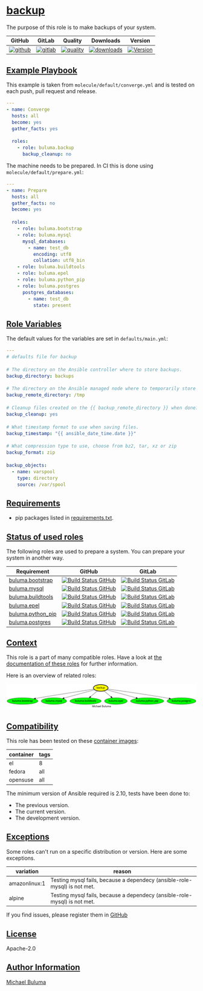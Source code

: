 # [backup](#backup)

The purpose of this role is to make backups of your system.

|GitHub|GitLab|Quality|Downloads|Version|
|------|------|-------|---------|-------|
|[![github](https://github.com/buluma/ansible-role-backup/workflows/Ansible%20Molecule/badge.svg)](https://github.com/buluma/ansible-role-backup/actions)|[![gitlab](https://gitlab.com/buluma/ansible-role-backup/badges/main/pipeline.svg)](https://gitlab.com/buluma/ansible-role-backup)|[![quality](https://img.shields.io/ansible/quality/58021)](https://galaxy.ansible.com/buluma/backup)|[![downloads](https://img.shields.io/ansible/role/d/58021)](https://galaxy.ansible.com/buluma/backup)|[![Version](https://img.shields.io/github/release/buluma/ansible-role-backup.svg)](https://github.com/buluma/ansible-role-backup/releases/)|

## [Example Playbook](#example-playbook)

This example is taken from `molecule/default/converge.yml` and is tested on each push, pull request and release.
```yaml
---
- name: Converge
  hosts: all
  become: yes
  gather_facts: yes

  roles:
    - role: buluma.backup
      backup_cleanup: no
```

The machine needs to be prepared. In CI this is done using `molecule/default/prepare.yml`:
```yaml
---
- name: Prepare
  hosts: all
  gather_facts: no
  become: yes

  roles:
    - role: buluma.bootstrap
    - role: buluma.mysql
      mysql_databases:
        - name: test_db
          encoding: utf8
          collation: utf8_bin
    - role: buluma.buildtools
    - role: buluma.epel
    - role: buluma.python_pip
    - role: buluma.postgres
      postgres_databases:
        - name: test_db
          state: present
```


## [Role Variables](#role-variables)

The default values for the variables are set in `defaults/main.yml`:
```yaml
---
# defaults file for backup

# The directory on the Ansible controller where to store backups.
backup_directory: backups

# The directory on the Ansible managed node where to temporarily store backups.
backup_remote_directory: /tmp

# Cleanup files created on the {{ backup_remote_directory }} when done?
backup_cleanup: yes

# What timestamp format to use when saving files.
backup_timestamp: "{{ ansible_date_time.date }}"

# What compression type to use, choose from bz2, tar, xz or zip
backup_format: zip

backup_objects:
  - name: varspool
    type: directory
    source: /var/spool
```

## [Requirements](#requirements)

- pip packages listed in [requirements.txt](https://github.com/buluma/ansible-role-backup/blob/main/requirements.txt).

## [Status of used roles](#status-of-requirements)

The following roles are used to prepare a system. You can prepare your system in another way.

| Requirement | GitHub | GitLab |
|-------------|--------|--------|
|[buluma.bootstrap](https://galaxy.ansible.com/buluma/bootstrap)|[![Build Status GitHub](https://github.com/buluma/ansible-role-bootstrap/workflows/Ansible%20Molecule/badge.svg)](https://github.com/buluma/ansible-role-bootstrap/actions)|[![Build Status GitLab ](https://gitlab.com/buluma/ansible-role-bootstrap/badges/main/pipeline.svg)](https://gitlab.com/buluma/ansible-role-bootstrap)|
|[buluma.mysql](https://galaxy.ansible.com/buluma/mysql)|[![Build Status GitHub](https://github.com/buluma/ansible-role-mysql/workflows/Ansible%20Molecule/badge.svg)](https://github.com/buluma/ansible-role-mysql/actions)|[![Build Status GitLab ](https://gitlab.com/buluma/ansible-role-mysql/badges/main/pipeline.svg)](https://gitlab.com/buluma/ansible-role-mysql)|
|[buluma.buildtools](https://galaxy.ansible.com/buluma/buildtools)|[![Build Status GitHub](https://github.com/buluma/ansible-role-buildtools/workflows/Ansible%20Molecule/badge.svg)](https://github.com/buluma/ansible-role-buildtools/actions)|[![Build Status GitLab ](https://gitlab.com/buluma/ansible-role-buildtools/badges/main/pipeline.svg)](https://gitlab.com/buluma/ansible-role-buildtools)|
|[buluma.epel](https://galaxy.ansible.com/buluma/epel)|[![Build Status GitHub](https://github.com/buluma/ansible-role-epel/workflows/Ansible%20Molecule/badge.svg)](https://github.com/buluma/ansible-role-epel/actions)|[![Build Status GitLab ](https://gitlab.com/buluma/ansible-role-epel/badges/main/pipeline.svg)](https://gitlab.com/buluma/ansible-role-epel)|
|[buluma.python_pip](https://galaxy.ansible.com/buluma/python_pip)|[![Build Status GitHub](https://github.com/buluma/ansible-role-python_pip/workflows/Ansible%20Molecule/badge.svg)](https://github.com/buluma/ansible-role-python_pip/actions)|[![Build Status GitLab ](https://gitlab.com/buluma/ansible-role-python_pip/badges/main/pipeline.svg)](https://gitlab.com/buluma/ansible-role-python_pip)|
|[buluma.postgres](https://galaxy.ansible.com/buluma/postgres)|[![Build Status GitHub](https://github.com/buluma/ansible-role-postgres/workflows/Ansible%20Molecule/badge.svg)](https://github.com/buluma/ansible-role-postgres/actions)|[![Build Status GitLab ](https://gitlab.com/buluma/ansible-role-postgres/badges/main/pipeline.svg)](https://gitlab.com/buluma/ansible-role-postgres)|

## [Context](#context)

This role is a part of many compatible roles. Have a look at [the documentation of these roles](https://buluma.co.ke/) for further information.

Here is an overview of related roles:

![dependencies](https://raw.githubusercontent.com/buluma/ansible-role-backup/png/requirements.png "Dependencies")

## [Compatibility](#compatibility)

This role has been tested on these [container images](https://hub.docker.com/u/buluma):

|container|tags|
|---------|----|
|el|8|
|fedora|all|
|opensuse|all|

The minimum version of Ansible required is 2.10, tests have been done to:

- The previous version.
- The current version.
- The development version.

## [Exceptions](#exceptions)

Some roles can't run on a specific distribution or version. Here are some exceptions.

| variation                 | reason                 |
|---------------------------|------------------------|
| amazonlinux:1 | Testing mysql fails, because a dependecy (ansible-role-mysql) is not met. |
| alpine | Testing mysql fails, because a dependecy (ansible-role-mysql) is not met. |


If you find issues, please register them in [GitHub](https://github.com/buluma/ansible-role-backup/issues)

## [License](#license)

Apache-2.0

## [Author Information](#author-information)

[Michael Buluma](https://buluma.github.io/)
